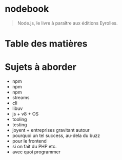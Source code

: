 # nodebook

> Node.js, le livre à paraître aux éditions Eyrolles.

# Table des matières

# Sujets à aborder

- npm
- npm
- npm
- streams
- cli
- libuv
- js + v8 + OS
- tooling
- testing
- joyent + entreprises gravitant autour
- pourquoi un tel success, au-dela du buzz
- pour le frontend
- si on fait du PHP etc.
- avec quoi programmer
